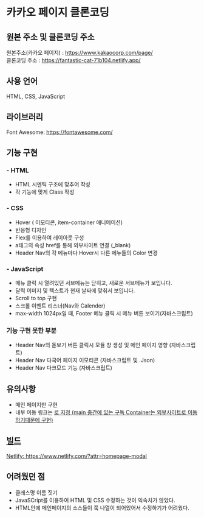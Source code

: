# 카카오 페이지 클론코딩

## 원본 주소 및 클론코딩 주소

원본주소(카카오 페이지) : https://www.kakaocorp.com/page/
<br>
클론코딩 주소 : https://fantastic-cat-71b104.netlify.app/

## 사용 언어
HTML, CSS, JavaScript

## 라이브러리
Font Awesome: https://fontawesome.com/

## 기능 구현
### - HTML
* HTML 시멘틱 구조에 맞추어 작성
* 각 기능에 맞게 Class 작성 

### - CSS
* Hover ( 이모티콘, item-container 애니메이션)
* 반응형 디자인 
* Flex를 이용하여 레이아웃 구성
* a태그의 속성 href를 통해 외부사이트 연결 (_blank)
* Header Nav의 각 메뉴마다 Hover시 다른 메뉴들의 Color 변경 

### - JavaScript
* 메뉴 클릭 시 열려있던 서브메뉴는 닫히고, 새로운 서브메뉴가 보입니다.
* 달력 이미지 및 텍스트가 현재 날짜에 맞춰서 보입니다.
* Scroll to top 구현
* 스크롤 이벤트 리스너(Nav와 Calender)
* max-width 1024px일 때, Footer 메뉴 클릭 시 메뉴 버튼 보이기(자바스크립트)

### 기능 구현 못한 부분
* Header Nav의 돋보기 버튼 클릭시 모듈 창 생성 및 메인 페이지 영향 (자바스크립트)
* Header Nav 다국어 페이지 이모티콘 (자바스크립트 및 .Json)
* Header Nav 다크모드 기능 (자바스크립트)

## 유의사항

* 메인 페이지만 구현
* 내부 이동 링크는 <a href="#">로 지정 (main 중간에 있는 구독 Container는 외부사이트로 이동하기때문에 구현)


## 빌드
Netlify: https://www.netlify.com/?attr=homepage-modal

## 어려웠던 점

* 클래스명 이름 짓기
* JavaSCript를 이용하여 HTML 및 CSS 수정하는 것이 익숙치가 않았다.
* HTML안에 메인페이지의 소스들이 쭉 나열이 되어있어서 수정하기가 어려웠다.

